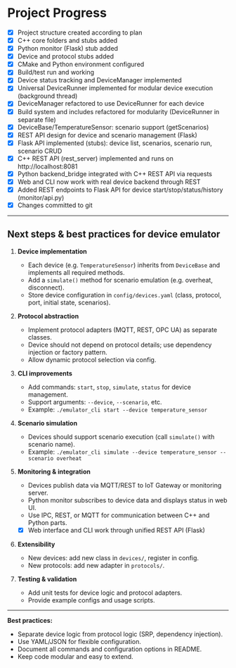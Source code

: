 # Project Progress

- [x] Project structure created according to plan
- [x] C++ core folders and stubs added
- [x] Python monitor (Flask) stub added
- [x] Device and protocol stubs added
- [x] CMake and Python environment configured
- [x] Build/test run and working
- [x] Device status tracking and DeviceManager implemented
- [x] Universal DeviceRunner implemented for modular device execution (background thread)
- [x] DeviceManager refactored to use DeviceRunner for each device
- [x] Build system and includes refactored for modularity (DeviceRunner in separate file)
- [x] DeviceBase/TemperatureSensor: scenario support (getScenarios)
- [x] REST API design for device and scenario management (Flask)
- [x] Flask API implemented (stubs): device list, scenarios, scenario run, scenario CRUD
- [x] C++ REST API (rest_server) implemented and runs on http://localhost:8081
- [x] Python backend_bridge integrated with C++ REST API via requests
- [x] Web and CLI now work with real device backend through REST
- [x] Added REST endpoints to Flask API for device start/stop/status/history (monitor/api.py)
- [x] Changes committed to git

---

## Next steps & best practices for device emulator

1. **Device implementation**
   - Each device (e.g. `TemperatureSensor`) inherits from `DeviceBase` and implements all required methods.
   - Add a `simulate()` method for scenario emulation (e.g. overheat, disconnect).
   - Store device configuration in `config/devices.yaml` (class, protocol, port, initial state, scenarios).

2. **Protocol abstraction**
   - Implement protocol adapters (MQTT, REST, OPC UA) as separate classes.
   - Device should not depend on protocol details; use dependency injection or factory pattern.
   - Allow dynamic protocol selection via config.

3. **CLI improvements**
   - Add commands: `start`, `stop`, `simulate`, `status` for device management.
   - Support arguments: `--device`, `--scenario`, etc.
   - Example: `./emulator_cli start --device temperature_sensor`

4. **Scenario simulation**
   - Devices should support scenario execution (call `simulate()` with scenario name).
   - Example: `./emulator_cli simulate --device temperature_sensor --scenario overheat`

5. **Monitoring & integration**
   - Devices publish data via MQTT/REST to IoT Gateway or monitoring server.
   - Python monitor subscribes to device data and displays status in web UI.
   - Use IPC, REST, or MQTT for communication between C++ and Python parts.
   - [x] Web interface and CLI work through unified REST API (Flask)

6. **Extensibility**
   - New devices: add new class in `devices/`, register in config.
   - New protocols: add new adapter in `protocols/`.

7. **Testing & validation**
   - Add unit tests for device logic and protocol adapters.
   - Provide example configs and usage scripts.

---

**Best practices:**
- Separate device logic from protocol logic (SRP, dependency injection).
- Use YAML/JSON for flexible configuration.
- Document all commands and configuration options in README.
- Keep code modular and easy to extend.
